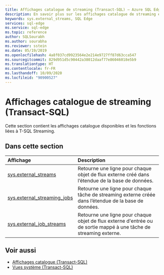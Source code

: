 ```yaml
---
title: Affichages catalogue de streaming (Transact-SQL) – Azure SQL Edge
description: En savoir plus sur les affichages catalogue de streaming et les vues de gestion dynamique disponibles dans Azure SQL Edge
keywords: sys.external_streams, SQL Edge
services: sql-edge
ms.service: sql-edge
ms.topic: reference
author: SQLSourabh
ms.author: sourabha
ms.reviewer: sstein
ms.date: 05/19/2019
ms.openlocfilehash: 4a8f037cd9923564e2e214e9727ff87d63cca547
ms.sourcegitcommit: 829d951d5c90442a38012daaf77e86046018e5b9
ms.translationtype: HT
ms.contentlocale: fr-FR
ms.lasthandoff: 10/09/2020
ms.locfileid: "90900527"
---
```

# <a name="streaming-catalog-views-transact-sql"></a>Affichages catalogue de streaming (Transact-SQL)

Cette section contient les affichages catalogue disponibles et les fonctions liées à T-SQL Streaming.
  
## <a name="in-this-section"></a>Dans cette section  
  
|Affichage|Description|  
|:---|:---|
|[sys.external_streams](sys-external-streams.md) |Retourne une ligne pour chaque objet de flux externe créé dans l’étendue de la base de données.|
|[sys.external_streaming_jobs](sys-external-streaming-jobs.md) |Retourne une ligne pour chaque tâche de streaming externe créée dans l’étendue de la base de données.|
|[sys.external_job_streams](sys-external-job-streams.md)|Retourne une ligne pour chaque objet de flux externe d'entrée ou de sortie mappé à une tâche de streaming externe.|

## <a name="see-also"></a>Voir aussi

- [Affichages catalogue (Transact-SQL)](/sql/relational-databases/system-catalog-views/catalog-views-transact-sql/)
- [Vues système (Transact-SQL)](/sql/t-sql/language-reference/)






